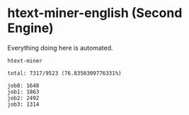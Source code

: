 # htext-miner-english (Second Engine)

Everything doing here is automated.

```
htext-miner

total: 7317/9523 (76.8350309776331%)

job0: 1648
job1: 1863
job2: 2492
job3: 1314
```